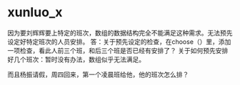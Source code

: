 xunluo_x
========

因为要刘辉辉要上特定的班次，数组的数据结构完全不能满足这种需求。无法预先设定好特定班次的人员安排。
答：关于预先设定的检查，在choose（）里，添加一项检查，看此人前三个班，和后三个班是否已经有安排了？
关于如何预先安排好几个班次：暂时没有办法，数组似乎无法满足。

而且杨振请假，周四回来，第一个凌晨班给他，他的班次怎么排？
